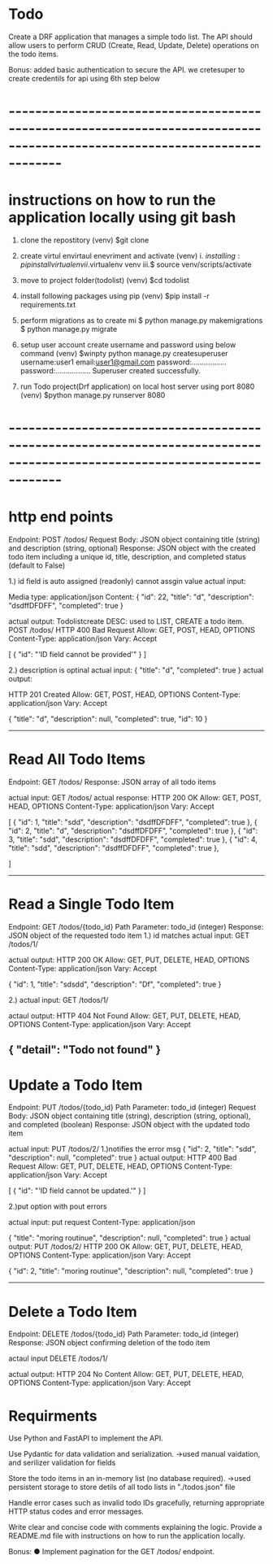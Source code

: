 # Todo
Create a DRF application that manages a simple todo list. The API should allow users to perform CRUD (Create, Read, Update, Delete) operations on the todo items.

Bonus:
added basic authentication to secure the API. we cretesuper to create credentils for api using 6th step below 
# --------------------------------------------------------------------------------------------------------------------------

# instructions on how to run the application locally using  git bash

1. clone the repostitory
(venv)
$git clone <repostory>

2. create virtul envirtaul enevriment and activate
(venv)
i. $installing  :pip install virtualenv
ii.$virtualenv venv
iii.$ source venv/scripts/activate


3. move to project folder(todolist) 
(venv)
$cd todolist 

4. install following packages using pip
(venv)
$pip install -r requirements.txt

5. perform migrations as to create mi
$ python manage.py makemigrations
$ python manage.py migrate

6. setup user account create username and password using below command
(venv)
$winpty python manage.py createsuperuser 
username:user1
email:user1@gmail.com
password:.................
password:.................
Superuser created successfully.

7. run Todo project(Drf application) on local host server using port 8080
(venv)
$python manage.py runserver 8080



# --------------------------------------------------------------------------------------------------------------------------
# http end points

Endpoint: POST /todos/
Request Body: JSON object containing title (string) and description (string, optional)
Response: JSON object with the created todo item including a unique id, title, description, and
completed status (default to False)

1.) id field is auto assigned (readonly) cannot assgin value
actual input:

Media type:
           application/json
Content:
{
        "id": 22,
        "title": "d",
        "description": "dsdffDFDFF",
        "completed": true
    }


actual output:
Todolistcreate
DESC: used to LIST, CREATE a todo item.
POST /todos/
HTTP 400 Bad Request
Allow: GET, POST, HEAD, OPTIONS
Content-Type: application/json
Vary: Accept

[
    {
        "id": "'ID field cannot be provided'"
    }
]

2.) description is optinal
actual input:
{
        "title": "d",
        "completed": true
    }
actual output:

HTTP 201 Created
Allow: GET, POST, HEAD, OPTIONS
Content-Type: application/json
Vary: Accept

{
    "title": "d",
    "description": null,
    "completed": true,
    "id": 10
}

----------------------------------------------------------------------------------------------------------------------------------
Read All Todo Items
===================
Endpoint: GET /todos/
Response: JSON array of all todo items

actual input: GET /todos/
actual response:
HTTP 200 OK
Allow: GET, POST, HEAD, OPTIONS
Content-Type: application/json
Vary: Accept

[
    {
        "id": 1,
        "title": "sdd",
        "description": "dsdffDFDFF",
        "completed": true
    },
    {
        "id": 2,
        "title": "d",
        "description": "dsdffDFDFF",
        "completed": true
    },
    {
        "id": 3,
        "title": "sdd",
        "description": "dsdffDFDFF",
        "completed": true
    },
    {
        "id": 4,
        "title": "sdd",
        "description": "dsdffDFDFF",
        "completed": true
    },
    
]


----------------------------------------------------------------------------------------------------------------------------------
Read a Single Todo Item
=======================
Endpoint: GET /todos/{todo_id}
Path Parameter: todo_id (integer)
Response: JSON object of the requested todo item
1.) id matches
actual input:
GET /todos/1/

actual output:
HTTP 200 OK
Allow: GET, PUT, DELETE, HEAD, OPTIONS
Content-Type: application/json
Vary: Accept

{
    "id": 1,
    "title": "sdsdd",
    "description": "Df",
    "completed": true
}

2.)
actual input:
GET /todos/1/

actaul output:
HTTP 404 Not Found
Allow: GET, PUT, DELETE, HEAD, OPTIONS
Content-Type: application/json
Vary: Accept

{
    "detail": "Todo not found"
}
----------------------------------------------------------------------------------------------------------------------------------

Update a Todo Item
==================
Endpoint: PUT /todos/{todo_id}
Path Parameter: todo_id (integer)
Request Body: JSON object containing title (string), description (string, optional), and completed
(boolean)
Response: JSON object with the updated todo item

actual input:
PUT /todos/2/
1.)notifies the error msg 
{
    "id": 2,
    "title": "sdd",
    "description": null,
    "completed": true
}
actual output:
HTTP 400 Bad Request
Allow: GET, PUT, DELETE, HEAD, OPTIONS
Content-Type: application/json
Vary: Accept

[
    {
        "id": "'ID field cannot be updated.'"
    }
]

2.)put option with pout errors

actual input: put request
Content-Type: application/json

{
    "title": "moring routinue",
    "description": null,
    "completed": true
}
actual output:
PUT /todos/2/
HTTP 200 OK
Allow: GET, PUT, DELETE, HEAD, OPTIONS
Content-Type: application/json
Vary: Accept

{
    "id": 2,
    "title": "moring routinue",
    "description": null,
    "completed": true
}


----------------------------------------------------------------------------------------------------------------------------------
Delete a Todo Item
==================
Endpoint: DELETE /todos/{todo_id}
Path Parameter: todo_id (integer)
Response: JSON object confirming deletion of the todo item

actaul input
DELETE /todos/1/

actual output: 
HTTP 204 No Content
Allow: GET, PUT, DELETE, HEAD, OPTIONS
Content-Type: application/json
Vary: Accept

# Requirments


Use Python and FastAPI to implement the API.


Use Pydantic for data validation and serialization.
->used manual vaidation, and serilizer validation for fields

Store the todo items in an in-memory list (no database required).
->used persistent storage to store detils of all todo lists in "./todos.json" file

Handle error cases such as invalid todo IDs gracefully, returning appropriate HTTP status codes
and error messages.

Write clear and concise code with comments explaining the logic.
Provide a README.md file with instructions on how to run the application locally.

Bonus:
● Implement pagination for the GET /todos/ endpoint. 
